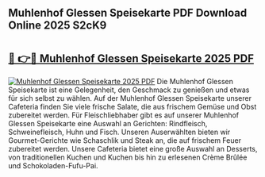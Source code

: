 ## Muhlenhof Glessen Speisekarte PDF Download Online 2025 S2cK9

# <h2><a href="http://gcbttv.nevu.top/?p=Muhlenhof+Glessen+Speisekarte">🔗 👉🔴 Muhlenhof Glessen Speisekarte 2025 PDF</a></h2>

[![Muhlenhof Glessen Speisekarte 2025 PDF](https://i.imgur.com/dBaPXMq.png)](http://gcbttv.nevu.top/?p=Muhlenhof+Glessen+Speisekarte)
Die Muhlenhof Glessen Speisekarte ist eine Gelegenheit, den Geschmack zu genießen und etwas für sich selbst zu wählen. Auf der Muhlenhof Glessen Speisekarte unserer Cafeteria finden Sie viele frische Salate, die aus frischem Gemüse und Obst zubereitet werden. Für Fleischliebhaber gibt es auf unserer Muhlenhof Glessen Speisekarte eine Auswahl an Gerichten: Rindfleisch, Schweinefleisch, Huhn und Fisch. Unseren Auserwählten bieten wir Gourmet-Gerichte wie Schaschlik und Steak an, die auf frischem Feuer zubereitet werden. Unsere Cafeteria bietet eine große Auswahl an Desserts, von traditionellen Kuchen und Kuchen bis hin zu erlesenen Crème Brûlée und Schokoladen-Fufu-Pai.

